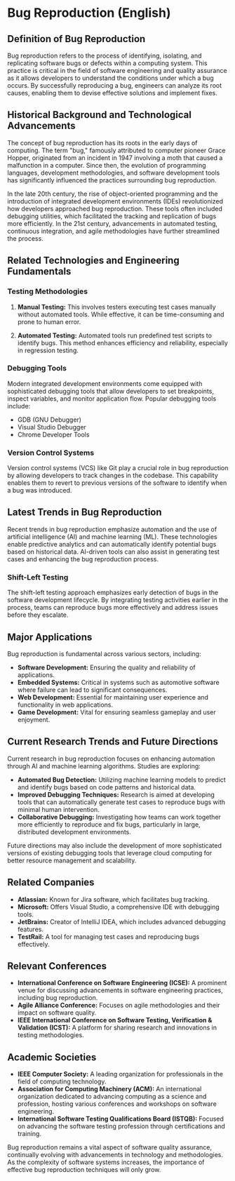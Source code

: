 # Bug Reproduction (English)

## Definition of Bug Reproduction

Bug reproduction refers to the process of identifying, isolating, and replicating software bugs or defects within a computing system. This practice is critical in the field of software engineering and quality assurance as it allows developers to understand the conditions under which a bug occurs. By successfully reproducing a bug, engineers can analyze its root causes, enabling them to devise effective solutions and implement fixes.

## Historical Background and Technological Advancements

The concept of bug reproduction has its roots in the early days of computing. The term "bug," famously attributed to computer pioneer Grace Hopper, originated from an incident in 1947 involving a moth that caused a malfunction in a computer. Since then, the evolution of programming languages, development methodologies, and software development tools has significantly influenced the practices surrounding bug reproduction.

In the late 20th century, the rise of object-oriented programming and the introduction of integrated development environments (IDEs) revolutionized how developers approached bug reproduction. These tools often included debugging utilities, which facilitated the tracking and replication of bugs more efficiently. In the 21st century, advancements in automated testing, continuous integration, and agile methodologies have further streamlined the process.

## Related Technologies and Engineering Fundamentals

### Testing Methodologies

1. **Manual Testing:** This involves testers executing test cases manually without automated tools. While effective, it can be time-consuming and prone to human error.
  
2. **Automated Testing:** Automated tools run predefined test scripts to identify bugs. This method enhances efficiency and reliability, especially in regression testing.

### Debugging Tools

Modern integrated development environments come equipped with sophisticated debugging tools that allow developers to set breakpoints, inspect variables, and monitor application flow. Popular debugging tools include:

- GDB (GNU Debugger)
- Visual Studio Debugger
- Chrome Developer Tools

### Version Control Systems

Version control systems (VCS) like Git play a crucial role in bug reproduction by allowing developers to track changes in the codebase. This capability enables them to revert to previous versions of the software to identify when a bug was introduced.

## Latest Trends in Bug Reproduction

Recent trends in bug reproduction emphasize automation and the use of artificial intelligence (AI) and machine learning (ML). These technologies enable predictive analytics and can automatically identify potential bugs based on historical data. AI-driven tools can also assist in generating test cases and enhancing the bug reproduction process.

### Shift-Left Testing

The shift-left testing approach emphasizes early detection of bugs in the software development lifecycle. By integrating testing activities earlier in the process, teams can reproduce bugs more effectively and address issues before they escalate.

## Major Applications

Bug reproduction is fundamental across various sectors, including:

- **Software Development:** Ensuring the quality and reliability of applications.
- **Embedded Systems:** Critical in systems such as automotive software where failure can lead to significant consequences.
- **Web Development:** Essential for maintaining user experience and functionality in web applications.
- **Game Development:** Vital for ensuring seamless gameplay and user enjoyment.

## Current Research Trends and Future Directions

Current research in bug reproduction focuses on enhancing automation through AI and machine learning algorithms. Studies are exploring:

- **Automated Bug Detection:** Utilizing machine learning models to predict and identify bugs based on code patterns and historical data.
- **Improved Debugging Techniques:** Research is aimed at developing tools that can automatically generate test cases to reproduce bugs with minimal human intervention.
- **Collaborative Debugging:** Investigating how teams can work together more efficiently to reproduce and fix bugs, particularly in large, distributed development environments.

Future directions may also include the development of more sophisticated versions of existing debugging tools that leverage cloud computing for better resource management and scalability.

## Related Companies

- **Atlassian:** Known for Jira software, which facilitates bug tracking.
- **Microsoft:** Offers Visual Studio, a comprehensive IDE with debugging tools.
- **JetBrains:** Creator of IntelliJ IDEA, which includes advanced debugging features.
- **TestRail:** A tool for managing test cases and reproducing bugs effectively.

## Relevant Conferences

- **International Conference on Software Engineering (ICSE):** A prominent venue for discussing advancements in software engineering practices, including bug reproduction.
- **Agile Alliance Conference:** Focuses on agile methodologies and their impact on software quality.
- **IEEE International Conference on Software Testing, Verification & Validation (ICST):** A platform for sharing research and innovations in testing methodologies.

## Academic Societies

- **IEEE Computer Society:** A leading organization for professionals in the field of computing technology.
- **Association for Computing Machinery (ACM):** An international organization dedicated to advancing computing as a science and profession, hosting various conferences and workshops on software engineering.
- **International Software Testing Qualifications Board (ISTQB):** Focused on advancing the software testing profession through certifications and training.

Bug reproduction remains a vital aspect of software quality assurance, continually evolving with advancements in technology and methodologies. As the complexity of software systems increases, the importance of effective bug reproduction techniques will only grow.